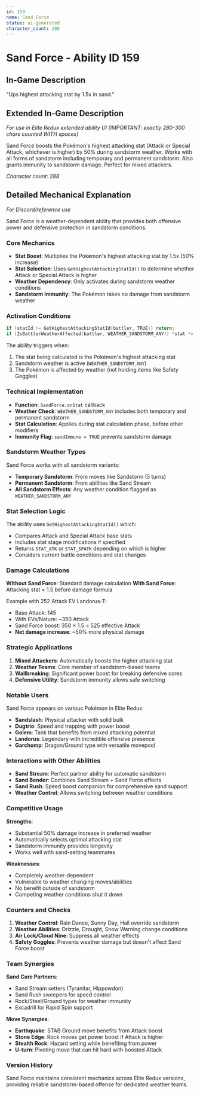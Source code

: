 ```yaml
---
id: 159
name: Sand Force
status: ai-generated
character_count: 288
---
```


# Sand Force - Ability ID 159

## In-Game Description
"Ups highest attacking stat by 1.5x in sand."

## Extended In-Game Description
*For use in Elite Redux extended ability UI (IMPORTANT: exactly 280-300 chars counted WITH spaces)*

Sand Force boosts the Pokémon's highest attacking stat (Attack or Special Attack, whichever is higher) by 50% during sandstorm weather. Works with all forms of sandstorm including temporary and permanent sandstorm. Also grants immunity to sandstorm damage. Perfect for mixed attackers.

*Character count: 288*

## Detailed Mechanical Explanation
*For Discord/reference use*

Sand Force is a weather-dependent ability that provides both offensive power and defensive protection in sandstorm conditions.

### Core Mechanics
- **Stat Boost**: Multiplies the Pokémon's highest attacking stat by 1.5x (50% increase)
- **Stat Selection**: Uses `GetHighestAttackingStatId()` to determine whether Attack or Special Attack is higher
- **Weather Dependency**: Only activates during sandstorm weather conditions
- **Sandstorm Immunity**: The Pokémon takes no damage from sandstorm weather

### Activation Conditions
```cpp
if (statId != GetHighestAttackingStatId(battler, TRUE)) return;
if (IsBattlerWeatherAffected(battler, WEATHER_SANDSTORM_ANY)) *stat *= 1.5;
```

The ability triggers when:
1. The stat being calculated is the Pokémon's highest attacking stat
2. Sandstorm weather is active (`WEATHER_SANDSTORM_ANY`)
3. The Pokémon is affected by weather (not holding items like Safety Goggles)

### Technical Implementation
- **Function**: `SandForce.onStat` callback
- **Weather Check**: `WEATHER_SANDSTORM_ANY` includes both temporary and permanent sandstorm
- **Stat Calculation**: Applies during stat calculation phase, before other modifiers
- **Immunity Flag**: `sandImmune = TRUE` prevents sandstorm damage

### Sandstorm Weather Types
Sand Force works with all sandstorm variants:
- **Temporary Sandstorm**: From moves like Sandstorm (5 turns)
- **Permanent Sandstorm**: From abilities like Sand Stream
- **All Sandstorm Effects**: Any weather condition flagged as `WEATHER_SANDSTORM_ANY`

### Stat Selection Logic
The ability uses `GetHighestAttackingStatId()` which:
- Compares Attack and Special Attack base stats
- Includes stat stage modifications if specified
- Returns `STAT_ATK` or `STAT_SPATK` depending on which is higher
- Considers current battle conditions and stat changes

### Damage Calculations
**Without Sand Force**: Standard damage calculation
**With Sand Force**: Attacking stat × 1.5 before damage formula

Example with 252 Attack EV Landorus-T:
- Base Attack: 145
- With EVs/Nature: ~350 Attack
- Sand Force boost: 350 × 1.5 = 525 effective Attack
- **Net damage increase**: ~50% more physical damage

### Strategic Applications
1. **Mixed Attackers**: Automatically boosts the higher attacking stat
2. **Weather Teams**: Core member of sandstorm-based teams
3. **Wallbreaking**: Significant power boost for breaking defensive cores
4. **Defensive Utility**: Sandstorm immunity allows safe switching

### Notable Users
Sand Force appears on various Pokémon in Elite Redux:
- **Sandslash**: Physical attacker with solid bulk
- **Dugtrio**: Speed and trapping with power boost
- **Golem**: Tank that benefits from mixed attacking potential
- **Landorus**: Legendary with incredible offensive presence
- **Garchomp**: Dragon/Ground type with versatile movepool

### Interactions with Other Abilities
- **Sand Stream**: Perfect partner ability for automatic sandstorm
- **Sand Bender**: Combines Sand Stream + Sand Force effects
- **Sand Rush**: Speed boost companion for comprehensive sand support
- **Weather Control**: Allows switching between weather conditions

### Competitive Usage
**Strengths**:
- Substantial 50% damage increase in preferred weather
- Automatically selects optimal attacking stat
- Sandstorm immunity provides longevity
- Works well with sand-setting teammates

**Weaknesses**:
- Completely weather-dependent
- Vulnerable to weather changing moves/abilities
- No benefit outside of sandstorm
- Competing weather conditions shut it down

### Counters and Checks
1. **Weather Control**: Rain Dance, Sunny Day, Hail override sandstorm
2. **Weather Abilities**: Drizzle, Drought, Snow Warning change conditions
3. **Air Lock/Cloud Nine**: Suppress all weather effects
4. **Safety Goggles**: Prevents weather damage but doesn't affect Sand Force boost

### Team Synergies
**Sand Core Partners**:
- Sand Stream setters (Tyranitar, Hippowdon)
- Sand Rush sweepers for speed control
- Rock/Steel/Ground types for weather immunity
- Excadrill for Rapid Spin support

**Move Synergies**:
- **Earthquake**: STAB Ground move benefits from Attack boost
- **Stone Edge**: Rock moves get power boost if Attack is higher
- **Stealth Rock**: Hazard setting while benefiting from power
- **U-turn**: Pivoting move that can hit hard with boosted Attack

### Version History
Sand Force maintains consistent mechanics across Elite Redux versions, providing reliable sandstorm-based offense for dedicated weather teams.
